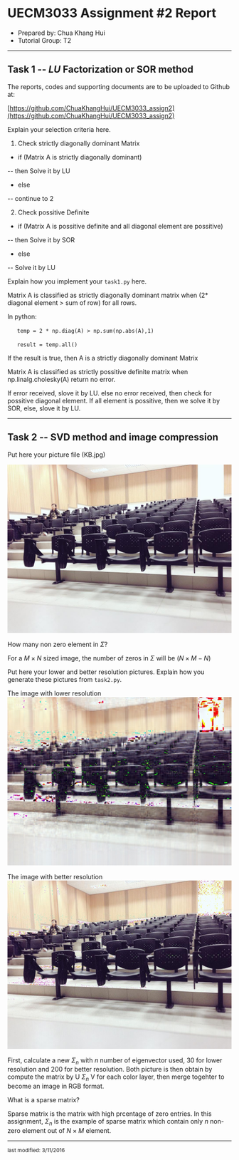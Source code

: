 UECM3033 Assignment #2 Report
========================================================

- Prepared by: Chua Khang Hui
- Tutorial Group: T2

--------------------------------------------------------

## Task 1 --  $LU$ Factorization or SOR method

The reports, codes and supporting documents are to be uploaded to Github at: 

[https://github.com/ChuaKhangHui/UECM3033_assign2](https://github.com/ChuaKhangHui/UECM3033_assign2)

Explain your selection criteria here.

1. Check strictly diagonally dominant Matrix

-	if (Matrix A is strictly diagonally dominant)

--		then Solve it by LU

-	else

--		continue to 2

2. Check possitive Definite 

-	if (Matrix A is possitive definite and all diagonal element are possitive)

--		then Solve it by SOR

-	else

--		Solve it by LU
		
Explain how you implement your `task1.py` here.

Matrix A is classified as strictly diagonally dominant matrix when (2* diagonal element > sum of row) for all rows.

In python: 

`	temp = 2 * np.diag(A) > np.sum(np.abs(A),1)`

`    result = temp.all()                       `

If the result is true, then A is a strictly diagonally dominant Matrix

Matrix A is classified as strictly possitive definite matrix when  np.linalg.cholesky(A) return no error.

If error received, slove it by LU.
else no error received, then check for possitive diagonal element.
If all element is possitive, then we solve it by SOR, else, slove it by LU.


---------------------------------------------------------

## Task 2 -- SVD method and image compression

Put here your picture file (KB.jpg)

![KB.jpg](KB.jpg)

How many non zero element in $\Sigma$?

For a $M \times N$ sized image, the number of zeros in $\Sigma$ will be $(N \times M - N)$ 

Put here your lower and better resolution pictures. Explain how you generate these pictures from `task2.py`.

The image with lower resolution
![KB_lower.jpg](KB_lower.jpg)

The image with better resolution
![KB_better.jpg](KB_better.jpg)

First, calculate a new $\Sigma_n$ with $n$ number of eigenvector used, 30 for lower resolution and 200 for better resolution.
Both picture is then obtain by compute the matrix by U $\Sigma_n$ V for each color layer, then merge togehter to become an image in RGB format.

What is a sparse matrix?

Sparse matrix is the matrix with high prcentage of zero entries.
In this assignment, $\Sigma_n$ is the example of sparse matrix which contain only $n$ non-zero element out of $N \times M$ element.

-----------------------------------

<sup>last modified: 3/11/2016</sup>
